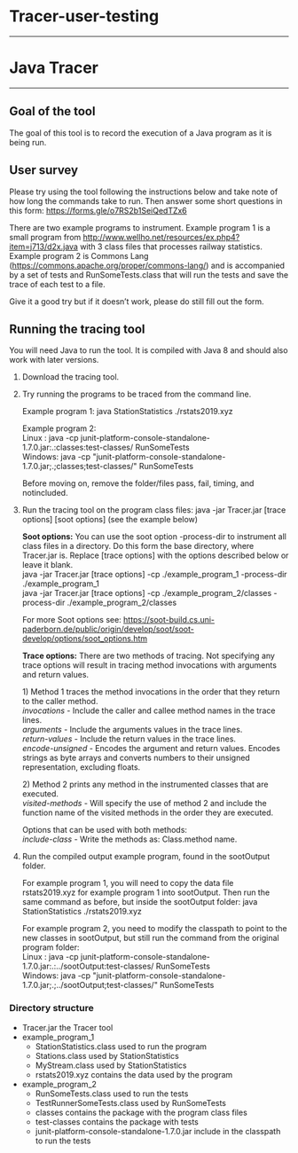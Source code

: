 # Tracer-user-testing
--------
# Java Tracer
---
## Goal of the tool
The goal of this tool is to record the execution of a Java program as it is being run.
## User survey
Please try using the tool following the instructions below and take note of how long the commands take to run. Then answer some short questions in this form: https://forms.gle/o7RS2b1SeiQedTZx6

There are two example programs to instrument. Example program 1 is a small program from http://www.wellho.net/resources/ex.php4?item=j713/d2x.java with 3 class files that processes railway statistics. Example program 2 is Commons Lang (https://commons.apache.org/proper/commons-lang/) and is accompanied by a set of tests and RunSomeTests.class that will run the tests and save the trace of each test to a file.

Give it a good try but if it doesn’t work, please do still fill out the form.
## Running the tracing tool

You will need Java to run the tool. It is compiled with Java 8 and should also work with later versions.

1.	Download the tracing tool.

2.	Try running the programs to be traced from the command line. 

    Example program 1: java StationStatistics ./rstats2019.xyz
	
	Example program 2: \
	    Linux : java -cp junit-platform-console-standalone-1.7.0.jar:.:classes:test-classes/ RunSomeTests \
	    Windows: java -cp "junit-platform-console-standalone-1.7.0.jar;.;classes;test-classes/" RunSomeTests
	
	Before moving on, remove the folder/files pass, fail, timing, and notincluded. 

3.	Run the tracing tool on the program class files: java -jar Tracer.jar [trace options] [soot options] (see the example below)

    **Soot options:** You can use the soot option -process-dir to instrument all class files in a directory. Do this form the base directory, where Tracer.jar is. Replace [trace options] with the options described below or leave it blank. \
	java -jar Tracer.jar [trace options] -cp ./example_program_1 -process-dir ./example_program_1 \
	java -jar Tracer.jar [trace options] -cp ./example_program_2/classes -process-dir ./example_program_2/classes
    	
	For more Soot options see: https://soot-build.cs.uni-paderborn.de/public/origin/develop/soot/soot-develop/options/soot_options.htm 
    
    **Trace options:** There are two methods of tracing. Not specifying any trace options will result in tracing method invocations with arguments and return values. 
    
    1\)	Method 1 traces the method invocations in the order that they return to the caller method.  
        *invocations*  - Include the caller and callee method names in the trace lines.  
        *arguments* - Include the arguments values in the trace lines.  
        *return-values* - Include the return values in the trace lines.  
		*encode-unsigned* - Encodes the argument and return values. Encodes strings as byte arrays and converts numbers to their unsigned representation, excluding floats.
        
    2\)	Method 2 prints any method in the instrumented classes that are executed.  
        *visited-methods* - Will specify the use of method 2 and include the function name of the visited methods in the order they are executed.  
       
    Options that can be used with both methods:  
		*include-class* - Write the methods as: Class.method name.  
		
4.	Run the compiled output example program, found in the sootOutput folder.

	For example program 1, you will need to copy the data file rstats2019.xyz for example program 1 into sootOutput. Then run the same command as before, but inside the sootOutput folder: java StationStatistics ./rstats2019.xyz
	
	For example program 2, you need to modify the classpath to point to the new classes in sootOutput, but still run the command from the original program folder: \
	    Linux : java -cp junit-platform-console-standalone-1.7.0.jar:.:../sootOutput:test-classes/ RunSomeTests \
	    Windows: java -cp "junit-platform-console-standalone-1.7.0.jar;.;../sootOutput;test-classes/" RunSomeTests








### Directory structure
* Tracer.jar the Tracer tool
* example_program_1
    * StationStatistics.class used to run the program
    * Stations.class used by StationStatistics 
    * MyStream.class used by StationStatistics
    * rstats2019.xyz contains the data used by the program
* example_program_2
    * RunSomeTests.class used to run the tests
    * TestRunnerSomeTests.class used by RunSomeTests
    * classes contains the package with the program class files
    * test-classes contains the package with tests
    * junit-platform-console-standalone-1.7.0.jar include in the classpath to run the tests

